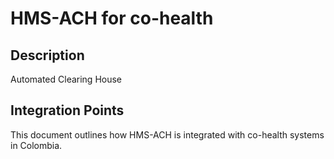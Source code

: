 # HMS-ACH for co-health

## Description

Automated Clearing House

## Integration Points

This document outlines how HMS-ACH is integrated with co-health systems in Colombia.
